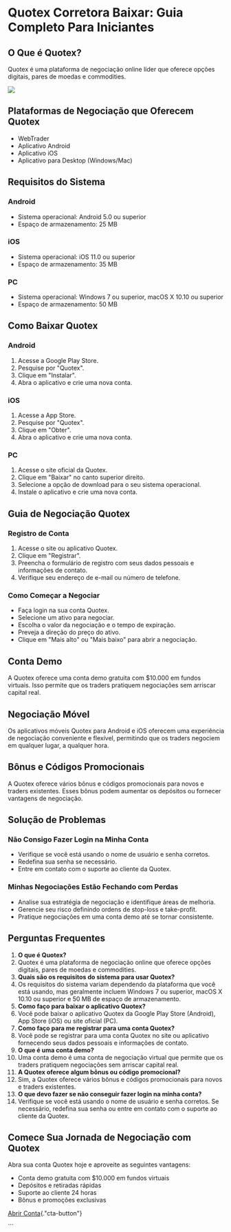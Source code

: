 # Quotex Corretora Baixar: Guia Completo Para Iniciantes

## O Que é Quotex?

Quotex é uma plataforma de negociação online líder que oferece opções
digitais, pares de moedas e commodities.

[![](https://static.quotex.io/files/4_en/300_250.jpg)](https://traff.sbs/brokerqxlid)

## Plataformas de Negociação que Oferecem Quotex

-   WebTrader
-   Aplicativo Android
-   Aplicativo iOS
-   Aplicativo para Desktop (Windows/Mac)

## Requisitos do Sistema

### Android

-   Sistema operacional: Android 5.0 ou superior
-   Espaço de armazenamento: 25 MB

### iOS

-   Sistema operacional: iOS 11.0 ou superior
-   Espaço de armazenamento: 35 MB

### PC

-   Sistema operacional: Windows 7 ou superior, macOS X 10.10 ou
    superior
-   Espaço de armazenamento: 50 MB

## Como Baixar Quotex

### Android

1.  Acesse a Google Play Store.
2.  Pesquise por "Quotex".
3.  Clique em "Instalar".
4.  Abra o aplicativo e crie uma nova conta.

### iOS

1.  Acesse a App Store.
2.  Pesquise por "Quotex".
3.  Clique em "Obter".
4.  Abra o aplicativo e crie uma nova conta.

### PC

1.  Acesse o site oficial da Quotex.
2.  Clique em "Baixar" no canto superior direito.
3.  Selecione a opção de download para o seu sistema operacional.
4.  Instale o aplicativo e crie uma nova conta.

## Guia de Negociação Quotex

### Registro de Conta

1.  Acesse o site ou aplicativo Quotex.
2.  Clique em "Registrar".
3.  Preencha o formulário de registro com seus dados pessoais e
    informações de contato.
4.  Verifique seu endereço de e-mail ou número de telefone.

### Como Começar a Negociar

-   Faça login na sua conta Quotex.
-   Selecione um ativo para negociar.
-   Escolha o valor da negociação e o tempo de expiração.
-   Preveja a direção do preço do ativo.
-   Clique em "Mais alto" ou "Mais baixo" para abrir a
    negociação.

## Conta Demo

A Quotex oferece uma conta demo gratuita com \$10.000 em fundos
virtuais. Isso permite que os traders pratiquem negociações sem arriscar
capital real.

## Negociação Móvel

Os aplicativos móveis Quotex para Android e iOS oferecem uma experiência
de negociação conveniente e flexível, permitindo que os traders negociem
em qualquer lugar, a qualquer hora.

## Bônus e Códigos Promocionais

A Quotex oferece vários bônus e códigos promocionais para novos e
traders existentes. Esses bônus podem aumentar os depósitos ou fornecer
vantagens de negociação.

## Solução de Problemas

### Não Consigo Fazer Login na Minha Conta

-   Verifique se você está usando o nome de usuário e senha corretos.
-   Redefina sua senha se necessário.
-   Entre em contato com o suporte ao cliente da Quotex.

### Minhas Negociações Estão Fechando com Perdas

-   Analise sua estratégia de negociação e identifique áreas de
    melhoria.
-   Gerencie seu risco definindo ordens de stop-loss e take-profit.
-   Pratique negociações em uma conta demo até se tornar consistente.

## Perguntas Frequentes

1.  **O que é Quotex?**
2.  Quotex é uma plataforma de negociação online que oferece opções
    digitais, pares de moedas e commodities.
3.  **Quais são os requisitos do sistema para usar Quotex?**
4.  Os requisitos do sistema variam dependendo da plataforma que você
    está usando, mas geralmente incluem Windows 7 ou superior, macOS X
    10.10 ou superior e 50 MB de espaço de armazenamento.
5.  **Como faço para baixar o aplicativo Quotex?**
6.  Você pode baixar o aplicativo Quotex da Google Play Store (Android),
    App Store (iOS) ou site oficial (PC).
7.  **Como faço para me registrar para uma conta Quotex?**
8.  Você pode se registrar para uma conta Quotex no site ou aplicativo
    fornecendo seus dados pessoais e informações de contato.
9.  **O que é uma conta demo?**
10. Uma conta demo é uma conta de negociação virtual que permite que os
    traders pratiquem negociações sem arriscar capital real.
11. **A Quotex oferece algum bônus ou código promocional?**
12. Sim, a Quotex oferece vários bônus e códigos promocionais para novos
    e traders existentes.
13. **O que devo fazer se não conseguir fazer login na minha conta?**
14. Verifique se você está usando o nome de usuário e senha corretos. Se
    necessário, redefina sua senha ou entre em contato com o suporte ao
    cliente da Quotex.

## Comece Sua Jornada de Negociação com Quotex

Abra sua conta Quotex hoje e aproveite as seguintes vantagens:

-   Conta demo gratuita com \$10.000 em fundos virtuais
-   Depósitos e retiradas rápidas
-   Suporte ao cliente 24 horas
-   Bônus e promoções exclusivas

[Abrir
Conta](\%22https://traff.sbs/brokerqxsignup\%22){."cta-button"}

\`\`\`

